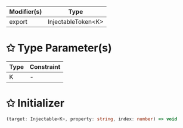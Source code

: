 | Modifier(s)                            | Type                     |
|----------------------------------------|--------------------------|
| export | InjectableToken&lt;K&gt; |

# &#10025; Type Parameter(s)

| Type | Constraint |
| ---- | ---------- |
| K    | -          |

# &#10025; Initializer

```ts
(target: Injectable<K>, property: string, index: number) => void
```